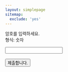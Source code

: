 ```yaml
---
layout: simplepage
sitemap:
  exclude: 'yes'
---
```


<p>
암호를 입력하세요. <br>
형식: 숫자 <br>
  
  <form action = 'answer1.php' method="post" autocomplete='off'>
    <input id = 'passcode' type='text' required><br><br>
    <input type = 'submit' value = '제출합니다.'>
  </form>
</p>


